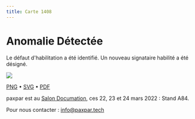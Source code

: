 ```yaml
---
title: Carte 1408
---
```


# Anomalie Détectée

Le défaut d'habilitation a été identifié. Un nouveau signataire habilité a été désigné.


![](https://media.paxpar.tech/ludi/card_1408_recto.png)

[PNG](https://media.paxpar.tech/ludi/card_1408_recto.png) • [SVG](https://media.paxpar.tech/ludi/card_1408_recto.svg) • [PDF](https://media.paxpar.tech/ludi/card_1408_recto.pdf)

paxpar est au [Salon Documation](https://www.documation.fr/info_societe/527/paxpartech.html), ces 22, 23 et 24 mars 2022 : Stand A84.

Pour nous contacter : info@paxpar.tech


